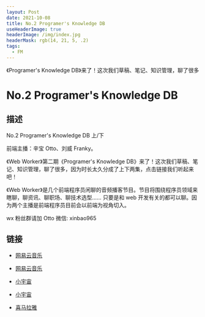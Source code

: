 ```yaml
---
layout: Post
date: 2021-10-08
title: No.2 Programer's Knowledge DB
useHeaderImage: true
headerImage: /img/index.jpg
headerMask: rgb(14, 21, 5, .2)
tags:
  - FM
---
```


《Programer's Knowledge DB》来了！这次我们草稿、笔记、知识管理，聊了很多

<!-- more -->

# No.2 Programer's Knowledge DB

## 描述

No.2 Programer's Knowledge DB 上/下

前端主播：辛宝 Otto、刘威 Franky。

《Web Worker》第二期《Programer's Knowledge DB》来了！这次我们草稿、笔记、知识管理，聊了很多，因为时长太久分成了上下两集，点击链接我们听起来吧！

《Web Worker》是几个前端程序员闲聊的音频播客节目。节目将围绕程序员领域来瞎聊，聊资讯、聊职场、聊技术选型...... 只要是和 web 开发有关的都可以聊。因为两个主播是前端程序员目前会以前端为视角切入。

wx 粉丝群请加 Otto 微信: xinbao965

## 链接

- [网易云音乐](https://music.163.com/#/program?id=2493349502)
- [网易云音乐](https://music.163.com/#/program?id=2493342070)

- [小宇宙](https://www.xiaoyuzhoufm.com/episodes/615efff95a518e53b8804ae9)
- [小宇宙](https://www.xiaoyuzhoufm.com/episodes/615f003884910d43c3087a5b)

- [喜马拉雅](http://m.ximalaya.com/sound/460201422)
